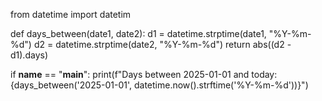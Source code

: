 from datetime import datetim

def days_between(date1, date2):
    d1 = datetime.strptime(date1, "%Y-%m-%d")
    d2 = datetime.strptime(date2, "%Y-%m-%d")
    return abs((d2 - d1).days)

if __name__ == "__main__":
    print(f"Days between 2025-01-01 and today: {days_between('2025-01-01', datetime.now().strftime('%Y-%m-%d'))}")
